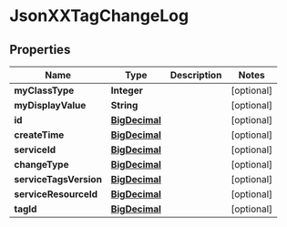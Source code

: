 
# JsonXXTagChangeLog

## Properties
Name | Type | Description | Notes
------------ | ------------- | ------------- | -------------
**myClassType** | **Integer** |  |  [optional]
**myDisplayValue** | **String** |  |  [optional]
**id** | [**BigDecimal**](BigDecimal.md) |  |  [optional]
**createTime** | [**BigDecimal**](BigDecimal.md) |  |  [optional]
**serviceId** | [**BigDecimal**](BigDecimal.md) |  |  [optional]
**changeType** | [**BigDecimal**](BigDecimal.md) |  |  [optional]
**serviceTagsVersion** | [**BigDecimal**](BigDecimal.md) |  |  [optional]
**serviceResourceId** | [**BigDecimal**](BigDecimal.md) |  |  [optional]
**tagId** | [**BigDecimal**](BigDecimal.md) |  |  [optional]



